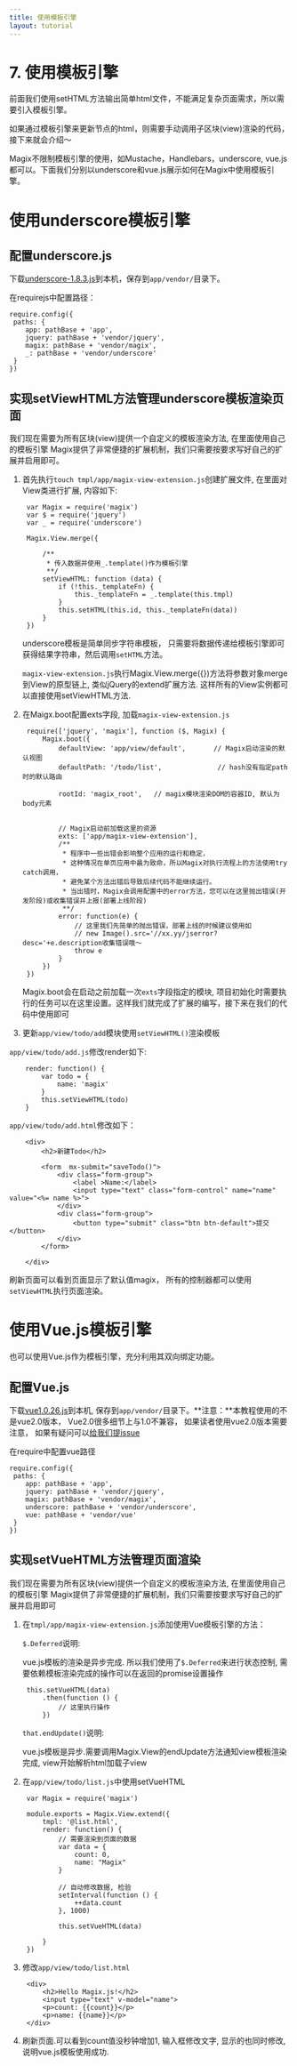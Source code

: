 ```yaml
---
title: 使用模板引擎
layout: tutorial
---
```


# 7. 使用模板引擎

前面我们使用setHTML方法输出简单html文件，不能满足复杂页面需求，所以需要引入模板引擎。

如果通过模板引擎来更新节点的html，则需要手动调用子区块(view)渲染的代码，接下来就会介绍～

Magix不限制模板引擎的使用，如Mustache，Handlebars，underscore, vue.js都可以。下面我们分别以underscore和vue.js展示如何在Magix中使用模板引擎。

# 使用underscore模板引擎

## 配置underscore.js

下载[underscore-1.8.3.js][4]到本机，保存到`app/vendor/`目录下。

在requirejs中配置路径：

    require.config({
     paths: {
        app: pathBase + 'app',
        jquery: pathBase + 'vendor/jquery',
        magix: pathBase + 'vendor/magix',
        _: pathBase + 'vendor/underscore'
     }
    })

## 实现setViewHTML方法管理underscore模板渲染页面


我们现在需要为所有区块(view)提供一个自定义的模板渲染方法, 在里面使用自己的模板引擎
Magix提供了非常便捷的扩展机制，我们只需要按要求写好自己的扩展并启用即可。


1. 首先执行`touch tmpl/app/magix-view-extension.js`创建扩展文件, 在里面对View类进行扩展, 内容如下:

        var Magix = require('magix')
        var $ = require('jquery')
        var _ = require('underscore')

        Magix.View.merge({

            /**
             * 传入数据并使用_.template()作为模板引擎
             **/
            setViewHTML: function (data) {
                if (!this._templateFn) {
                    this._templateFn = _.template(this.tmpl)
                }
                this.setHTML(this.id, this._templateFn(data))
            }
        })

    underscore模板是简单同步字符串模板， 只需要将数据传递给模板引擎即可获得结果字符串，然后调用`setHTML`方法。


    `magix-view-extension.js`执行Magix.View.merge({})方法将参数对象merge到View的原型链上, 类似jQuery的extend扩展方法. 这样所有的View实例都可以直接使用setViewHTML方法.

2. 在Maigx.boot配置exts字段, 加载`magix-view-extension.js`


        require(['jquery', 'magix'], function ($, Magix) {
            Magix.boot({
                defaultView: 'app/view/default',       // Magix启动渲染的默认视图
                defaultPath: '/todo/list',              // hash没有指定path时的默认路由

                rootId: 'magix_root',   // magix模块渲染DOM的容器ID, 默认为body元素


                // Magix启动前加载这里的资源
                exts: ['app/magix-view-extension'],
                /**
                 * 程序中一些出错会影响整个应用的运行和稳定，
                 * 这种情况在单页应用中最为致命，所以Magix对执行流程上的方法使用try catch调用，
                 * 避免某个方法出错后导致后续代码不能继续运行。
                 * 当出错时，Magix会调用配置中的error方法，您可以在这里抛出错误(开发阶段)或收集错误并上报(部署上线阶段)
                 **/
                error: function(e) {
                    // 这里我们先简单的抛出错误，部署上线的时候建议使用如
                    // new Image().src='//xx.yy/jserror?desc='+e.description收集错误哦～
                    throw e
                }
            })
        })


    Magix.boot会在启动之前加载一次`exts`字段指定的模块, 项目初始化时需要执行的任务可以在这里设置。这样我们就完成了扩展的编写，接下来在我们的代码中使用即可

3. 更新`app/view/todo/add`模块使用`setViewHTML()`渲染模板

`app/view/todo/add.js`修改render如下:

        render: function() {
            var todo = {
                name: 'magix'
            }
            this.setViewHTML(todo)
        }

`app/view/todo/add.html`修改如下：


        <div>
            <h2>新建Todo</h2>

            <form  mx-submit="saveTodo()">
                <div class="form-group">
                    <label >Name:</label>
                    <input type="text" class="form-control" name="name" value="<%= name %>">
                </div>
                <div class="form-group">
                    <button type="submit" class="btn btn-default">提交</button>
                </div>
            </form>

        </div>

刷新页面可以看到页面显示了默认值magix， 所有的控制器都可以使用`setViewHTML`执行页面渲染。

# 使用Vue.js模板引擎

也可以使用Vue.js作为模板引擎，充分利用其双向绑定功能。

## 配置Vue.js

下载[vue1.0.26.js][2]到本机, 保存到`app/vendor/`目录下。**注意：**本教程使用的不是vue2.0版本， Vue2.0很多细节上与1.0不兼容， 如果读者使用vue2.0版本需要注意， 如果有疑问可以[给我们提issue][3]

在require中配置vue路径

    require.config({
     paths: {
        app: pathBase + 'app',
        jquery: pathBase + 'vendor/jquery',
        magix: pathBase + 'vendor/magix',
        underscore: pathBase + 'vendor/underscore',
        vue: pathBase + 'vendor/vue'
     }
    })

## 实现setVueHTML方法管理页面渲染

我们现在需要为所有区块(view)提供一个自定义的模板渲染方法, 在里面使用自己的模板引擎
Magix提供了非常便捷的扩展机制，我们只需要按要求写好自己的扩展并启用即可

1. 在`tmpl/app/magix-view-extension.js`添加使用Vue模板引擎的方法：

    `$.Deferred`说明:

    vue.js模板的渲染是异步完成. 所以我们使用了`$.Deferred`来进行状态控制, 需要依赖模板渲染完成的操作可以在返回的promise设置操作

        this.setVueHTML(data)
            .then(function () {
                // 这里执行操作
            })

    `that.endUpdate()`说明:

    vue.js模板是异步.需要调用Magix.View的endUpdate方法通知view模板渲染完成, view开始解析html加载子view


2. 在`app/view/todo/list.js`中使用setVueHTML

        var Magix = require('magix')

        module.exports = Magix.View.extend({
            tmpl: '@list.html',
            render: function() {
                // 需要渲染到页面的数据
                var data = {
                    count: 0,
                    name: "Magix"
                }

                // 自动修改数据, 检验
                setInterval(function () {
                    ++data.count
                }, 1000)

                this.setVueHTML(data)

            }
        })


4. 修改`app/view/todo/list.html`

        <div>
            <h2>Hello Magix.js!</h2>
            <input type="text" v-model="name">
            <p>count: {{count}}</p>
            <p>name: {{name}}</p>
        </div>



5. 刷新页面.可以看到count值没秒钟增加1, 输入框修改文字, 显示的也同时修改, 说明vue.js模板使用成功.



[4]: http://cdn.bootcss.com/underscore.js/1.8.3/underscore.js
[3]: https://github.com/thx/magix/issues
[2]: https://cdn.bootcss.com/vue/1.0.26/vue.js

